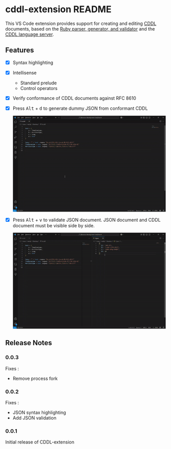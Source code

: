 # cddl-extension README

This VS Code extension provides support for creating and editing [CDDL](https://datatracker.ietf.org/doc/html/rfc8610) documents, based on the [Ruby parser, generator, and validator](https://rubygems.org/gems/cddl/versions/0.12.11) and the [CDDL language server](https://github.com/anweiss/cddl).

## Features

- [x] Syntax highlighting
- [x] Intellisense
    - Standard prelude
    - Control operators
- [x] Verify conformance of CDDL documents against RFC 8610
- [x] Press <kbd>Alt</kbd> + <kbd>d</kbd> to generate dummy JSON from conformant CDDL

    ![markdown demo](vscode-extension/images/generate.png)

- [x] Press <kbd>Alt</kbd> + <kbd>v</kbd> to validate JSON document. JSON document and CDDL document must be visible side by side.
  
    ![markdown demo](vscode-extension/images/validate.png)


## Release Notes

### 0.0.3

Fixes :
 - Remove process fork

### 0.0.2

Fixes :
 - JSON syntax highlighting
 - Add JSON validation

### 0.0.1

Initial release of CDDL-extension


